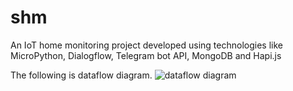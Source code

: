 # shm
An IoT home monitoring project developed using technologies like MicroPython, Dialogflow, Telegram bot API, MongoDB and Hapi.js 

The following is dataflow diagram.
![dataflow diagram](https://github.com/fguler/shm/blob/master/shm_dataflow_diagram.png)
